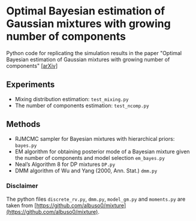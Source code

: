 # Optimal Bayesian estimation of Gaussian mixtures with growing number of components

Python code for replicating the simulation results in the paper "Optimal Bayesian estimation of Gaussian mixtures with growing number of components" [[arXiv]](https://arxiv.org/abs/2007.09284)


## Experiments

* Mixing distribution estimation: `test_mixing.py`
* The number of components estimation: `test_ncomp.py`

## Methods

* RJMCMC sampler for Bayesian mixtures with hierarchical priors: `bayes.py`
* EM algorithm for obtaining posterior mode of a Bayesian mixture given the number of components and model selection `em_bayes.py`
* Neal’s Algorithm 8 for DP mixtures `DP.py`
* DMM algorithm of Wu and Yang (2000, Ann. Stat.) `dmm.py`


### Disclaimer

The python files `discrete_rv.py`, `dmm.py`, `model_gm.py` and `moments.py` are taken from [https://github.com/albuso0/mixture](https://github.com/albuso0/mixture).
